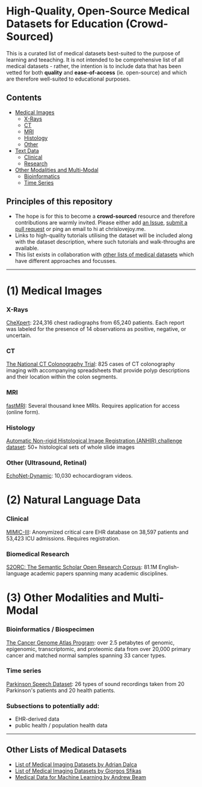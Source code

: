 # High-Quality, Open-Source Medical Datasets for Education (Crowd-Sourced)

This is a curated list of medical datasets best-suited to the purpose of learning and teeaching. It is not intended to be comprehensive list of all medical datasets - rather, the intention is to include data that has been vetted for both **quality** and **ease-of-access** (ie. open-source) and which are therefore well-suited to educational purposes.


## Contents
- [Medical Images](#1-medical-images)
    - [X-Rays](#x-rays)
    - [CT](#ct)
    - [MRI](#mri)
    - [Histology](#histology)
    - [Other](#other-ultrasound-retinal)
- [Text Data](#2-text-data)
    - [Clinical](#clinical)
    - [Research](#biomedical-research)
- [Other Modalities and Multi-Modal](#3-other-modalities-and-multi-modal)
    - [Bioinformatics](#bioinformatics--biospecimen)
    - [Time Series](#time-series)


## Principles of this repository
- The hope is for this to become a **crowd-sourced** resource and therefore contributions are warmly invited. Please either add [an Issue](https://github.com/chris-lovejoy/medical-datasets-for-education/issues), [submit a pull request](https://github.com/chris-lovejoy/medical-datasets-for-education/pulls) or ping an email to hi at chrislovejoy.me.
- Links to high-quality tutorials utilising the dataset will be included along with the dataset description, where such tutorials and walk-throughs are available. 
- This list exists in collaboration with [other lists of medical datasets](#other-lists-of-medical-datasets) which have different approaches and focusses.


---


# (1) Medical Images

### X-Rays

[CheXpert](https://stanfordmlgroup.github.io/competitions/chexpert/): 224,316 chest radiographs from 65,240 patients. Each report was labeled for the presence of 14 observations as positive, negative, or uncertain.



### CT

[The National CT Colonography Trial](https://wiki.cancerimagingarchive.net/pages/viewpage.action?pageId=3539213): 825 cases of CT colonography imaging with accompanying spreadsheets that provide polyp descriptions and their location within the colon segments.



### MRI

[fastMRI](https://fastmri.med.nyu.edu): Several thousand knee MRIs. Requires application for access (online form).



### Histology

[Automatic Non-rigid Histological Image Registration (ANHIR) challenge dataset](https://anhir.grand-challenge.org): 50+ histological sets of whole slide images


### Other (Ultrasound, Retinal)

[EchoNet-Dynamic](https://echonet.github.io/dynamic/index.html): 10,030 echocardiogram videos.



# (2) Natural Language Data

### Clinical

[MIMIC-III](http://physionet.org/physiobank/database/mimic3cdb/): Anonymized critical care EHR database on 38,597 patients and 53,423 ICU admissions. Requires registration.



### Biomedical Research

[S2ORC: The Semantic Scholar Open Research Corpus](https://github.com/allenai/s2orc#download-instructions): 81.1M English-language academic papers spanning many academic disciplines.



# (3) Other Modalities and Multi-Modal

### Bioinformatics / Biospecimen

[The Cancer Genome Atlas Program](https://www.cancer.gov/about-nci/organization/ccg/research/structural-genomics/tcga): over 2.5 petabytes of genomic, epigenomic, transcriptomic, and proteomic data from over 20,000 primary cancer and matched normal samples spanning 33 cancer types.


### Time series

[Parkinson Speech Dataset](https://archive.ics.uci.edu/ml/datasets/Parkinson+Speech+Dataset+with++Multiple+Types+of+Sound+Recordings): 26 types of sound recordings taken from 20 Parkinson's patients and 20 health patients. 


### Subsections to potentially add:
- EHR-derived data
- public health / population health data


---


## Other Lists of Medical Datasets

- [List of Medical Imaging Datasets by Adrian Dalca](https://github.com/adalca/medical-datasets)
- [List of Medical Imaging Datasets by Giorgos Sfikas](https://github.com/sfikas/medical-imaging-datasets)
- [Medical Data for Machine Learning by Andrew Beam](https://github.com/beamandrew/medical-data)

